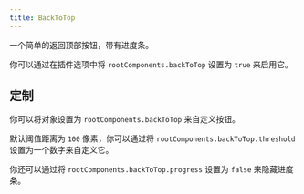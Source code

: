```yaml
---
title: BackToTop
---
```


一个简单的返回顶部按钮，带有进度条。

你可以通过在插件选项中将 `rootComponents.backToTop` 设置为 `true` 来启用它。

## 定制

你可以将对象设置为 `rootComponents.backToTop` 来自定义按钮。

默认阈值距离为 `100` 像素，你可以通过将 `rootComponents.backToTop.threshold` 设置为一个数字来自定义它。

你还可以通过将 `rootComponents.backToTop.progress` 设置为 `false` 来隐藏进度条。

